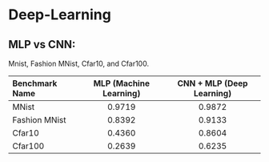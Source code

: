 # Deep-Learning
## MLP vs CNN:

Mnist, Fashion MNist, Cfar10, and Cfar100.

| Benchmark Name | MLP (Machine Learning)| CNN + MLP (Deep Learning) |
| :---         |     :---:      |          :---: |
| MNist  | 0.9719   | 0.9872   |
|Fashion MNist     | 0.8392     | 0.9133   |
|Cfar10     |   0.4360  |   0.8604  |
|Cfar100     | 0.2639    | 0.6235   |
